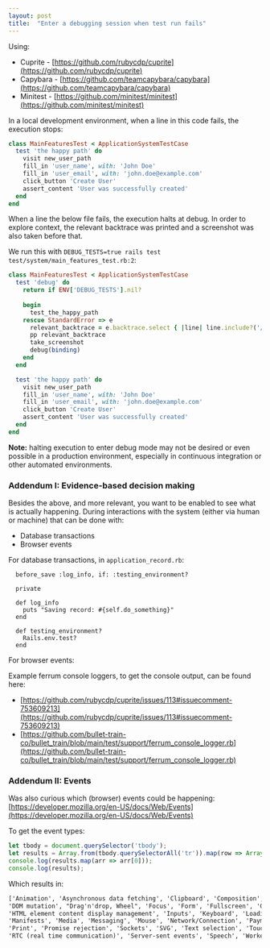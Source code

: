 ```yaml
---
layout: post
title:  "Enter a debugging session when test run fails"
---
```


Using:
- Cuprite - [https://github.com/rubycdp/cuprite](https://github.com/rubycdp/cuprite)
- Capybara - [https://github.com/teamcapybara/capybara](https://github.com/teamcapybara/capybara)
- Minitest - [https://github.com/minitest/minitest](https://github.com/minitest/minitest)


In a local development environment, when a line in this code fails, the execution stops:

```rb
class MainFeaturesTest < ApplicationSystemTestCase
  test 'the happy path' do
    visit new_user_path
    fill_in 'user_name', with: 'John Doe'
    fill_in 'user_email', with: 'john.doe@example.com'
    click_button 'Create User'
    assert_content 'User was successfully created'
  end
end
```

When a line the below file fails, the execution halts at debug. In order to explore context, the relevant backtrace was printed and a screenshot was also taken before that.

We run this with `DEBUG_TESTS=true rails test test/system/main_features_test.rb:2`:

```rb
class MainFeaturesTest < ApplicationSystemTestCase
  test 'debug' do
    return if ENV['DEBUG_TESTS'].nil?
    
    begin
      test_the_happy_path
    rescue StandardError => e
      relevant_backtrace = e.backtrace.select { |line| line.include?('/test/') }
      pp relevant_backtrace
      take_screenshot
      debug(binding)
    end
  end

  test 'the happy path' do
    visit new_user_path
    fill_in 'user_name', with: 'John Doe'
    fill_in 'user_email', with: 'john.doe@example.com'
    click_button 'Create User'
    assert_content 'User was successfully created'
  end
end
```

**Note:** halting execution to enter debug mode may not be desired or even possible in a production environment, especially in continuous integration or other automated environments.


### Addendum I: Evidence-based decision making

Besides the above, and more relevant, you want to be enabled to see what is actually happening. During interactions with the system (either via human or machine) that can be done with:
- Database transactions
- Browser events


For database transactions, in `application_record.rb`:
```
  before_save :log_info, if: :testing_environment?

  private

  def log_info
    puts "Saving record: #{self.do_something}"
  end

  def testing_environment?
    Rails.env.test?
  end
```

For browser events:

Example ferrum console loggers, to get the console output, can be found here:
- [https://github.com/rubycdp/cuprite/issues/113#issuecomment-753609213](https://github.com/rubycdp/cuprite/issues/113#issuecomment-753609213)
- [https://github.com/bullet-train-co/bullet_train/blob/main/test/support/ferrum_console_logger.rb](https://github.com/bullet-train-co/bullet_train/blob/main/test/support/ferrum_console_logger.rb)

### Addendum II: Events

Was also curious which (browser) events could be happening: [https://developer.mozilla.org/en-US/docs/Web/Events](https://developer.mozilla.org/en-US/docs/Web/Events)

To get the event types:

```js
let tbody = document.querySelector('tbody');
let results = Array.from(tbody.querySelectorAll('tr')).map(row => Array.from(row.querySelectorAll('td')).map(td => td.textContent));
console.log(results.map(arr => arr[0])); 
console.log(results);
```

Which results in:
```html
['Animation', 'Asynchronous data fetching', 'Clipboard', 'Composition', 'CSS transition', 'Database',
'DOM mutation', "Drag'n'drop, Wheel", 'Focus', 'Form', 'Fullscreen', 'Gamepad', 'Gestures', 'History',
'HTML element content display management', 'Inputs', 'Keyboard', 'Loading/unloading documents',
'Manifests', 'Media', 'Messaging', 'Mouse', 'Network/Connection', 'Payments', 'Performance', 'Pointer',
'Print', 'Promise rejection', 'Sockets', 'SVG', 'Text selection', 'Touch', 'Virtual reality',
'RTC (real time communication)', 'Server-sent events', 'Speech', 'Workers']
```

